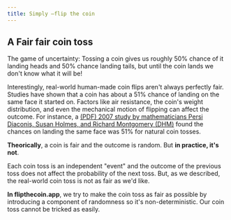 ```yaml
---
title: Simply –flip the coin
---
```


## A Fair fair coin toss

The game of uncertainty: Tossing a coin gives us roughly 50% chance of it
landing heads and 50% chance landing tails, but until the coin lands we
don't know what it will be!

Interestingly, real-world human-made coin flips aren't always perfectly fair. Studies have shown that a coin has about a 51% chance of landing on the same face it started on. Factors like air resistance, the coin's weight distribution, and even the mechanical motion of flipping can affect the outcome. For instance, a <a href="https://www.stat.berkeley.edu/~aldous/157/Papers/diaconis_coinbias.pdf" target="_blank"> (PDF) 2007 study by mathematicians Persi Diaconis, Susan Holmes, and Richard Montgomery (DHM)</a> found the chances on landing the same face was 51% for natural coin tosses.

**Theorically**, a coin is fair and the outcome is random. But **in practice, it's not**.

Each coin toss is an independent "event" and the outcome of the previous
toss does not affect the probability of the next toss. But, as we described,
the real-world coin toss is not as fair as we'd like.

**In flipthecoin.app**, we try to make the coin toss as fair as possible
by introducing a component of randomness so it's non-deterministic. Our coin toss
cannot be tricked as easily.
